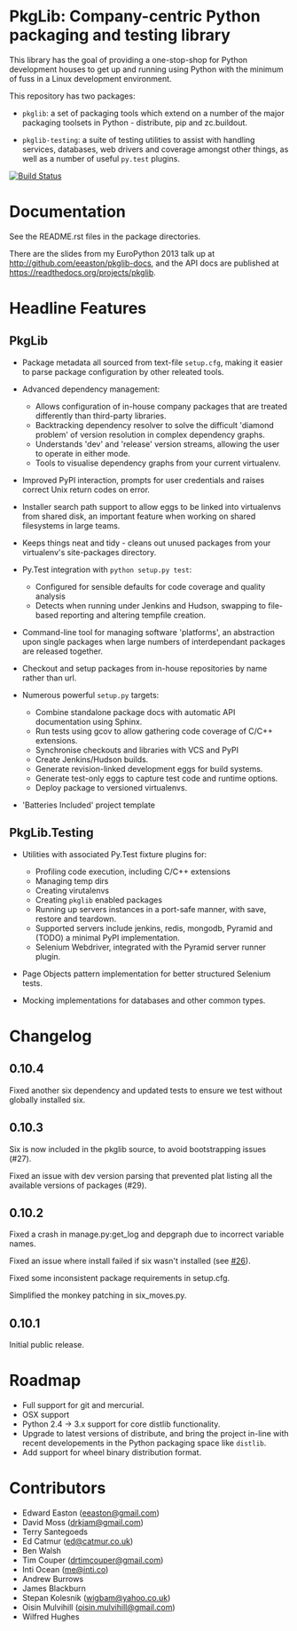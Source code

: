 PkgLib: Company-centric Python packaging and testing library
============================================================

This library has the goal of providing a one-stop-shop for Python
development houses to get up and running using Python with the minimum
of fuss in a Linux development environment.

This repository has two packages: 

- ``pkglib``: a set of packaging tools which extend on a number of the major 
  packaging toolsets in Python - distribute, pip and zc.buildout.
              
- ``pkglib-testing``: a suite of testing utilities to assist with handling 
  services, databases, web drivers and coverage amongst other things, as well 
  as a number of useful ``py.test`` plugins.

[![Build Status](https://travis-ci.org/ahlmss/pkglib.png?branch=master)](https://travis-ci.org/ahlmss/pkglib)
                      
Documentation
=============

See the README.rst files in the package directories. 

There are the slides from my EuroPython 2013 talk up at 
http://github.com/eeaston/pkglib-docs, and the API docs are published at 
https://readthedocs.org/projects/pkglib.
                          
Headline Features
=================

PkgLib
------

- Package metadata all sourced from text-file ``setup.cfg``, making it easier 
  to parse package configuration by other releated tools.
  
- Advanced dependency management:

  + Allows configuration of in-house company packages that are treated 
    differently than third-party libraries.
  + Backtracking dependency resolver to solve the difficult 'diamond problem' 
    of version resolution in complex dependency graphs.
  + Understands 'dev' and 'release' version streams, allowing the user to 
    operate in either mode. 
  + Tools to visualise dependency graphs from your current virtualenv.

- Improved PyPI interaction, prompts for user credentials and raises correct 
  Unix return codes on error.
  
- Installer search path support to allow eggs to be linked into virtualenvs 
  from shared disk, an important feature when working on shared filesystems in 
  large teams.  
  
- Keeps things neat and tidy - cleans out unused packages from your virtualenv's 
  site-packages directory. 
  
- Py.Test integration with ``python setup.py test``:

  + Configured for sensible defaults for code coverage and quality analysis
  + Detects when running under Jenkins and Hudson, swapping to file-based 
    reporting and altering tempfile creation.
    
- Command-line tool for managing software 'platforms', an abstraction upon 
  single packages when large numbers of interdependant packages are released 
  together.

- Checkout and setup packages from in-house repositories by name rather than 
  url.
   
- Numerous powerful ``setup.py`` targets:

  + Combine standalone package docs with automatic API documentation using 
    Sphinx.
  + Run tests using gcov to allow gathering code coverage of C/C++ extensions.
  + Synchronise checkouts and libraries with VCS and PyPI
  + Create Jenkins/Hudson builds.
  + Generate revision-linked development eggs for build systems.
  + Generate test-only eggs to capture test code and runtime options.
  + Deploy package to versioned virtualenvs.

- 'Batteries Included' project template


PkgLib.Testing
--------------

- Utilities with associated Py.Test fixture plugins for:

  + Profiling code execution, including C/C++ extensions
  + Managing temp dirs
  + Creating virutalenvs
  + Creating ``pkglib`` enabled packages
  + Running up servers instances in a port-safe manner, with save, restore and 
    teardown.
  + Supported servers include jenkins, redis, mongodb, Pyramid and (TODO) a 
    minimal PyPI implementation.
  + Selenium Webdriver, integrated with the Pyramid server runner plugin.
- Page Objects pattern implementation for better structured Selenium tests.
- Mocking implementations for databases and other common types.

Changelog
=========

## 0.10.4

Fixed another six dependency and updated tests to ensure we test
without globally installed six.

## 0.10.3

Six is now included in the pkglib source, to avoid bootstrapping
issues (#27).

Fixed an issue with dev version parsing that prevented plat listing
all the available versions of packages (#29).

## 0.10.2

Fixed a crash in manage.py:get_log and depgraph due to incorrect
variable names.

Fixed an issue where install failed if six wasn't installed (see
[#26](https://github.com/ahlmss/pkglib/pull/26)).

Fixed some inconsistent package requirements in setup.cfg.

Simplified the monkey patching in six_moves.py.

## 0.10.1

Initial public release.


Roadmap
=======

* Full support for git and mercurial.
* OSX support
* Python 2.4 -> 3.x support for core distlib functionality.
* Upgrade to latest versions of distribute, and bring the project in-line with 
  recent developements in the Python packaging space like ``distlib``.
* Add support for wheel binary distribution format.

                        
Contributors
============

- Edward Easton (eeaston@gmail.com)
- David Moss (drkjam@gmail.com)
- Terry Santegoeds
- Ed Catmur (ed@catmur.co.uk)
- Ben Walsh
- Tim Couper (drtimcouper@gmail.com)
- Inti Ocean (me@inti.co)
- Andrew Burrows
- James Blackburn
- Stepan Kolesnik (wigbam@yahoo.co.uk)
- Oisin Mulvihill (oisin.mulvihill@gmail.com)
- Wilfred Hughes
